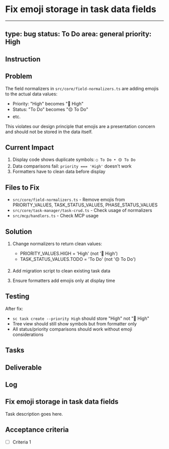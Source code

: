 # Fix emoji storage in task data fields

---
type: bug
status: To Do
area: general
priority: High
---


## Instruction
## Problem

The field normalizers in `src/core/field-normalizers.ts` are adding emojis to the actual data values:

- Priority: "High" becomes "🔼 High"  
- Status: "To Do" becomes "🟡 To Do"
- etc.

This violates our design principle that emojis are a presentation concern and should not be stored in the data itself.

## Current Impact

1. Display code shows duplicate symbols: `○ To Do • 🟡 To Do`
2. Data comparisons fail: `priority === 'High'` doesn't work
3. Formatters have to clean data before display

## Files to Fix

- `src/core/field-normalizers.ts` - Remove emojis from PRIORITY_VALUES, TASK_STATUS_VALUES, PHASE_STATUS_VALUES
- `src/core/task-manager/task-crud.ts` - Check usage of normalizers
- `src/mcp/handlers.ts` - Check MCP usage

## Solution

1. Change normalizers to return clean values:
   - PRIORITY_VALUES.HIGH = 'High' (not '🔼 High')
   - TASK_STATUS_VALUES.TODO = 'To Do' (not '🟡 To Do')

2. Add migration script to clean existing task data

3. Ensure formatters add emojis only at display time

## Testing

After fix:
- `sc task create --priority High` should store "High" not "🔼 High"
- Tree view should still show symbols but from formatter only
- All status/priority comparisons should work without emoji considerations

## Tasks

## Deliverable

## Log

## Fix emoji storage in task data fields
Task description goes here.

## Acceptance criteria
- [ ] Criteria 1
